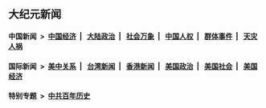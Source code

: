 ## 大纪元新闻

#### 中国新闻 &nbsp;>&nbsp; [中国经济](indexes/ncid283/README.md?02281245) &nbsp;| &nbsp; [大陆政治](indexes/ncid277/README.md?02281245) &nbsp;| &nbsp; [社会万象](indexes/ncid282/README.md?02281245) &nbsp;| &nbsp; [中国人权](indexes/ncid278/README.md?02281245) &nbsp;| &nbsp; [群体事件](indexes/ncid279/README.md?02281245) &nbsp;| &nbsp; [天灾人祸](indexes/ncid280/README.md?02281245)

#### 国际新闻 &nbsp;>&nbsp; [美中关系](indexes/nf1412576/README.md?02281245) &nbsp;| &nbsp; [台湾新闻](indexes/ncid1349361/README.md?02281245) &nbsp;| &nbsp; [香港新闻](indexes/ncid1349362/README.md?02281245) &nbsp;| &nbsp; [美国政治](indexes/ncid1078159/README.md?02281245) &nbsp;| &nbsp; [美国社会](indexes/ncid1078160/README.md?02281245) &nbsp;| &nbsp; [美国经济](indexes/ncid1078158/README.md?02281245)

#### 特别专题 &nbsp;>&nbsp; [中共百年历史](https://github.com/epoch-news/epoch-special/blob/master/README.md?02281245)  
